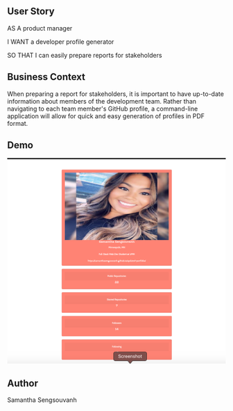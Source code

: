 ## User Story

AS A product manager

I WANT a developer profile generator

SO THAT I can easily prepare reports for stakeholders

## Business Context

When preparing a report for stakeholders, it is important to have up-to-date information about members of the development team. Rather than navigating to each team member's GitHub profile, a command-line application will allow for quick and easy generation of profiles in PDF format.

## Demo

![RESUME PDF](./assets/resume-pdf.png)

## Author

Samantha Sengsouvanh

